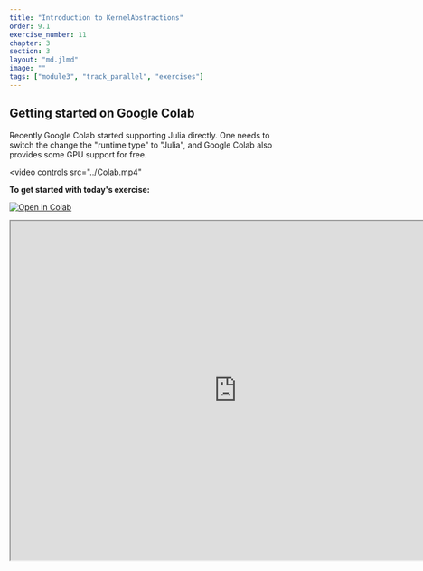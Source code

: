 ```yaml
---
title: "Introduction to KernelAbstractions"
order: 9.1
exercise_number: 11
chapter: 3
section: 3
layout: "md.jlmd"
image: ""
tags: ["module3", "track_parallel", "exercises"]
---
```


## Getting started on Google Colab

Recently Google Colab started supporting Julia directly. One needs to switch the change the "runtime type" to "Julia",
and Google Colab also provides some GPU support for free.


<video controls src="../Colab.mp4"</video> 

**To get started with today's exercise:**

[![Open in Colab](https://colab.research.google.com/assets/colab-badge.svg)](https://colab.research.google.com/github/vchuravy/rse-course/blob/main/src/mod3_parallelism/Introduction_to_KernelAbstractions.ipynb)

<iframe src="https://nbviewer.org/urls/vchuravy.dev/rse-course/mod3_parallelism/Introduction_to_KernelAbstractions.ipynb" width="800" height="600"></iframe>
